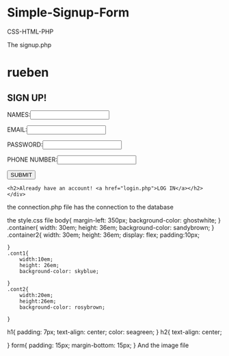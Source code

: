 # Simple-Signup-Form
CSS-HTML-PHP

The signup.php
<?php
include('connection.php');

if(isset($_POST['submit'])){

	$name=$_POST['name'];
	$email=$_POST['email'];
	$password=$_POST['password'];
	$number=$_POST['number'];

$q="insert into orders(name,email,password,number)values('$name','$email','$password','$number')";
$f=mysqli_query($conn,$q)or die(mysqli_connect_error('$conn'));

echo 'successfull';
}
 ?>

<!DOCTYPE html>
<html>
<head>
	<meta charset="utf-8">
	<meta name="viewport" content="width=device-width, initial-scale=1">
	<title>signup</title>
	<link rel="stylesheet" type="text/css" href="css/style.css">
</head>
<body>
	<div class="container">
	<h1>rueben</h1>
	<h2>SIGN UP!</h2>
	<form method="POST">
		NAMES:<input type="text" name="name"><p>
		EMAIL:<input type="email" name="email"><p>
		PASSWORD:<input type="password" name="password"><p>
		PHONE NUMBER:<input type="number" name="number"><P>
		<button type="submit" name="submit">SUBMIT</button>
	</form>
	

	<h2>Already have an account! <a href="login.php">LOG IN</a></h2>
	</div>
</body>
</html>


the connection.php file has the connection to the database
<?php 

$host="localhost";
$username="root";
$password="";
$dbname="users";

$conn=mysqli_connect('localhost','root','','users')or die(mysqli_error());

 ?>
 the style.css file
 body{
	margin-left: 350px;
	background-color: ghostwhite;
}
.container{
	width: 30em;
	height: 36em;
	background-color: sandybrown;
	}
	.container2{
	width: 30em;
	height: 36em;
	display: flex;
	padding:10px;

	}
	.cont1{
		width:10em;
		height: 26em;
		background-color: skyblue;

	}
	.cont2{
		width:20em;
		height:26em;
		background-color: rosybrown;
		
	}

h1{
	padding: 7px;
	text-align: center;
	color: seagreen;
}
h2{
	text-align: center;

	
}
form{
	padding: 15px;
	margin-bottom: 15px;
}
And the image file
